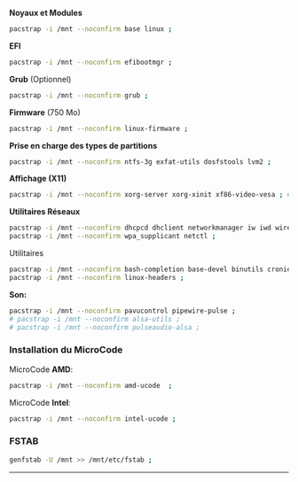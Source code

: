**Noyaux et Modules**
```bash
pacstrap -i /mnt --noconfirm base linux ;
```
**EFI** 
```bash
pacstrap -i /mnt --noconfirm efibootmgr ;
```

**Grub** (Optionnel)
```bash
pacstrap -i /mnt --noconfirm grub ;
```

**Firmware** (750 Mo)
```bash
pacstrap -i /mnt --noconfirm linux-firmware ;
```

**Prise en charge des types de partitions**
```bash
pacstrap -i /mnt --noconfirm ntfs-3g exfat-utils dosfstools lvm2 ;
```

**Affichage (X11)**
```bash
pacstrap -i /mnt --noconfirm xorg-server xorg-xinit xf86-video-vesa ; # X11 avec le pilote Libre
```

**Utilitaires Réseaux**
```bash
pacstrap -i /mnt --noconfirm dhcpcd dhclient networkmanager iw iwd wireless_tools ;
pacstrap -i /mnt --noconfirm wpa_supplicant netctl ;
```

Utilitaires
```bash
pacstrap -i /mnt --noconfirm bash-completion base-devel binutils cronie curl dialog fakeroot git gnome-keyring lha lsb-release mtools nano openssh os-prober p7zip pacman-contrib neofetch ntp reflector samba smbclient sudo unzip zip wget ;
pacstrap -i /mnt --noconfirm linux-headers ;
```

**Son:**
```bash
pacstrap -i /mnt --noconfirm pavucontrol pipewire-pulse ;
# pacstrap -i /mnt --noconfirm alsa-utils ;
# pacstrap -i /mnt --noconfirm pulseaudio-alsa ;
```

### Installation du MicroCode

MicroCode **AMD**: 
``` bash
pacstrap -i /mnt --noconfirm amd-ucode  ;
```

MicroCode **Intel**:
```bash
pacstrap -i /mnt --noconfirm intel-ucode ;
``` 


### FSTAB
```bash
genfstab -U /mnt >> /mnt/etc/fstab ;
```
--------------------------------------------------------------------------------
